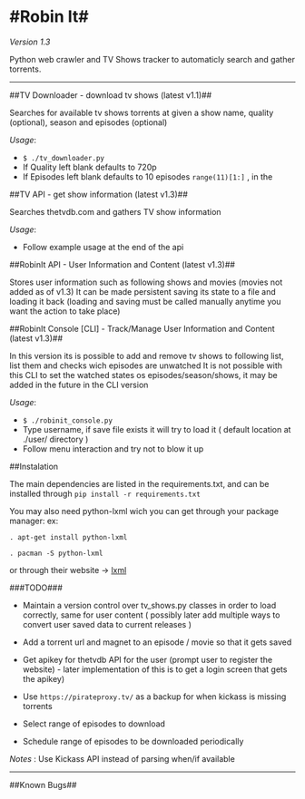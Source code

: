 #Robin It#
================================

*Version 1.3*

Python web crawler and TV Shows tracker to automaticly search and gather torrents.

--------------------------------

##TV Downloader - download tv shows (latest v1.1)##

Searches for available tv shows torrents at given a show name, quality (optional), season and episodes (optional)

*Usage*:

- `$ ./tv_downloader.py`
- If Quality left blank defaults to 720p
- If Episodes left blank defaults to 10 episodes `range(11)[1:]` , in the

##TV API - get show information (latest v1.3)##

Searches thetvdb.com and gathers TV show information

*Usage*:

- Follow example usage at the end of the api

##RobinIt API - User Information and Content (latest v1.3)##

Stores user information such as following shows and movies (movies not added as of v1.3)
It can be made persistent saving its state to a file and loading it back (loading and saving must be called manually anytime you want the action to take place)

##RobinIt Console [CLI] - Track/Manage User Information and Content (latest v1.3)##

In this version its is possible to add and remove tv shows to following list, list them and checks wich episodes are unwatched
It is not possible with this CLI to set the watched states os episodes/season/shows, it may be added in the future in the CLI version

*Usage*:

- `$ ./robinit_console.py`
- Type username, if save file exists it will try to load it ( default location at ./user/ directory )
- Follow menu interaction and try not to blow it up


##Instalation

The main dependencies are listed in the requirements.txt, and can be installed through `pip install -r requirements.txt`

You may also need python-lxml wich you can get through your package manager:
ex:

	. apt-get install python-lxml

	. pacman -S python-lxml

or through their website -> [lxml](http://lxml.de/installation.html)

###TODO###

- Maintain a version control over tv_shows.py classes in order to load correctly, same for user content ( possibly later add multiple ways to convert user saved data to current releases )

- Add a torrent url and magnet to an episode / movie so that it gets saved

- Get apikey for thetvdb API for the user (prompt user to register the website) - later implementation of this is to get a login screen that gets the apikey)

- Use `https://pirateproxy.tv/` as a backup for when kickass is missing torrents

- Select range of episodes to download

- Schedule range of episodes to be downloaded periodically

*Notes* : Use Kickass API instead of parsing when/if available

--------------------------------

##Known Bugs##
